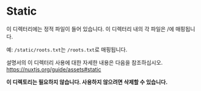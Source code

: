 # Static

이 디렉터리에는 정적 파일이 들어 있습니다.
이 디렉터리 내의 각 파일은 /에 매핑됩니다.

예: `/static/roots.txt`는 `/roots.txt`로 매핑됩니다.

설명서의 이 디렉터리 사용에 대한 자세한 내용은 다음을 참조하십시오.
https://nuxtjs.org/guide/assets#static

**이 디렉토리는 필요하지 않습니다. 사용하지 않으려면 삭제할 수 있습니다.**
